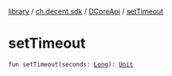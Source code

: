 [library](../../index.md) / [ch.decent.sdk](../index.md) / [DCoreApi](index.md) / [setTimeout](./set-timeout.md)

# setTimeout

`fun setTimeout(seconds: `[`Long`](https://kotlinlang.org/api/latest/jvm/stdlib/kotlin/-long/index.html)`): `[`Unit`](https://kotlinlang.org/api/latest/jvm/stdlib/kotlin/-unit/index.html)